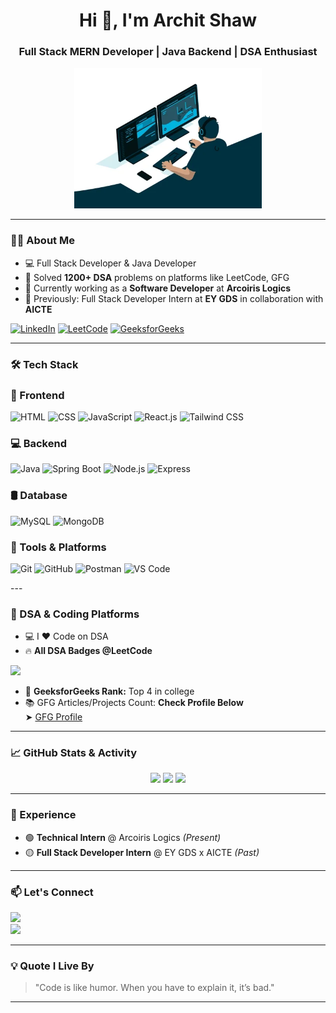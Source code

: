 <h1 align="center">Hi 👋, I'm Archit Shaw</h1>
<h3 align="center">Full Stack MERN Developer | Java Backend | DSA Enthusiast </h3>

<p align="center">
  <img src="typing.gif" width="300" />
</p>



---

### 👨‍💻 About Me

- 💻 Full Stack Developer & Java Developer  
- 🧠 Solved **1200+ DSA** problems on platforms like LeetCode, GFG  
- 🔭 Currently working as a **Software Developer** at **Arcoiris Logics**  
- 💼 Previously: Full Stack Developer Intern at **EY GDS** in collaboration with **AICTE**  
<p align="left">
  <a href="https://www.linkedin.com/in/archit-shaw-b63bb424b/" target="_blank"><img src="https://img.icons8.com/color/48/linkedin.png" alt="LinkedIn"/></a>
  <a href="https://leetcode.com/u/Archit_Shaw/" target="_blank"><img src="https://img.icons8.com/external-tal-revivo-color-tal-revivo/48/000000/external-level-up-your-coding-skills-and-quickly-land-a-job-logo-color-tal-revivo.png" alt="LeetCode"/></a>
  <a href="https://www.geeksforgeeks.org/user/architshaw/" target="_blank"><img src="https://img.icons8.com/color/48/000000/GeeksforGeeks.png" alt="GeeksforGeeks"/></a>
</p>

---

### 🛠️ Tech Stack

### 🚀 Frontend
<p>
  <img src="https://img.icons8.com/color/48/html-5--v1.png" title="HTML" />
  <img src="https://img.icons8.com/color/48/css3.png" title="CSS" />
  <img src="https://img.icons8.com/color/48/javascript--v1.png" title="JavaScript" />
  <img src="https://img.icons8.com/plasticine/48/react.png" title="React.js" />
  <img src="https://img.icons8.com/fluency/48/tailwind_css.png" title="Tailwind CSS" />
</p>

### 💻 Backend
<p>
  <img src="https://img.icons8.com/color/48/java-coffee-cup-logo--v1.png" title="Java" />
    <img src="https://cdn.jsdelivr.net/gh/devicons/devicon/icons/spring/spring-original.svg" height="30" alt="Spring Boot" />
  <img src="https://img.icons8.com/color/48/nodejs.png" title="Node.js" />
   <img src="https://cdn.jsdelivr.net/gh/devicons/devicon/icons/express/express-original.svg" height="30" alt="Express" />
</p>

### 🛢️ Database
<p>
  <img src="https://img.icons8.com/color/48/mysql-logo.png" title="MySQL" />
  <img src="https://img.icons8.com/color/48/mongodb.png" title="MongoDB" />
</p>

### 🧰 Tools & Platforms
<p>
  <img src="https://img.icons8.com/color/48/git.png" title="Git" />
  <img src="https://img.icons8.com/fluency/48/github.png" title="GitHub" />
  <img src="https://www.vectorlogo.zone/logos/getpostman/getpostman-icon.svg" width="40" title="Postman" />
  <img src="https://img.icons8.com/fluency/48/visual-studio-code-2019.png" title="VS Code" />
</p>
---

### 🧠 DSA & Coding Platforms

- 💻 I ❤️ Code on DSA  
- 🔥 **All DSA Badges @LeetCode**

<p align="left">
  <a href="https://leetcode.com/u/Archit_Shaw/" target="_blank">
    <img src="https://leetcard.jacoblin.cool/Archit_Shaw?theme=dark&font=Baloo+Bhai+2&ext=heatmap" width="400" />
  </a>
</p>

- 🧮 **GeeksforGeeks Rank:** Top 4 in college  
- 📚 GFG Articles/Projects Count: **Check Profile Below**  
  ➤ [GFG Profile](https://www.geeksforgeeks.org/user/architshaw/)

---

### 📈 GitHub Stats & Activity

<p align="center">
  <img src="https://github-readme-stats.vercel.app/api?username=Archit-Shaw&show_icons=true&theme=github_dark&hide=stars&count_private=true" height="150"/>
  <img src="https://github-readme-streak-stats.herokuapp.com/?user=Archit-Shaw&theme=dark" height="150"/>
  <img src="https://github-readme-stats.vercel.app/api/top-langs/?username=Archit-Shaw&layout=compact&theme=github_dark" height="150"/>
</p>

---

### 🧳 Experience

- 🟢 **Technical Intern** @ Arcoiris Logics *(Present)*  
- 🟡 **Full Stack Developer Intern** @ EY GDS x AICTE *(Past)*  

---

### 📫 Let's Connect

<a href="https://www.linkedin.com/in/archit-shaw-b63bb424b/"><img src="https://img.shields.io/badge/LinkedIn-blue?logo=linkedin&logoColor=white"></a>  
<a href="mailto:architshaw.dev@gmail.com"><img src="https://img.shields.io/badge/Gmail-red?logo=gmail&logoColor=white"></a>

---

### 💡 Quote I Live By

> "Code is like humor. When you have to explain it, it’s bad."

---

